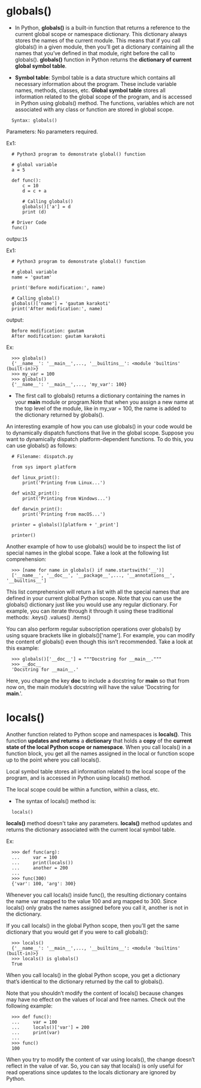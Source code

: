 # globals()

- In Python, **globals()** is a built-in function that returns a reference to the current global scope or namespace dictionary. This dictionary always stores the names of the current module. This means that if you call globals() in a given module, then you’ll get a dictionary containing all the names that you’ve defined in that module, right before the call to globals().
**globals()** function in Python returns the **dictionary of current global symbol table**.

- **Symbol table**: Symbol table is a data structure which contains all necessary information about the program. These include variable names, methods, classes, etc.
**Global symbol table** stores all information related to the global scope of the program, and is accessed in Python using globals() method.
The functions, variables which are not associated with any class or function are stored in global scope.

```
  Syntax: globals()
```
Parameters: No parameters required.

Ex1: 
```
  # Python3 program to demonstrate global() function 
    
  # global variable 
  a = 5
    
  def func(): 
      c = 10
      d = c + a 
        
      # Calling globals() 
      globals()['a'] = d 
      print (d) 
        
  # Driver Code     
  func() 
```
outpu:```15```

Ex1:
```
  # Python3 program to demonstrate global() function 
    
  # global variable 
  name = 'gautam'
    
  print('Before modification:', name) 
    
  # Calling global() 
  globals()['name'] = 'gautam karakoti'
  print('After modification:', name) 
```
output: 
```
  Before modification: gautam
  After modification: gautam karakoti
```

Ex: 
```
  >>> globals()
  {'__name__': '__main__',..., '__builtins__': <module 'builtins' (built-in)>}
  >>> my_var = 100
  >>> globals()
  {'__name__': '__main__',..., 'my_var': 100}
```
- The first call to globals() returns a dictionary containing the names in your __main__ module or program.Note that when you assign a new name at the top level of the module, like in my_var = 100, the name is added to the dictionary returned by globals().

An interesting example of how you can use globals() in your code would be to dynamically dispatch functions that live in the global scope. Suppose you want to dynamically dispatch platform-dependent functions. To do this, you can use globals() as follows:

```
  # Filename: dispatch.py

  from sys import platform

  def linux_print():
      print('Printing from Linux...')

  def win32_print():
      print('Printing from Windows...')

  def darwin_print():
      print('Printing from macOS...')

  printer = globals()[platform + '_print']

  printer()
```
Another example of how to use globals() would be to inspect the list of special names in the global scope. Take a look at the following list comprehension:

```
  >>> [name for name in globals() if name.startswith('__')]
  ['__name__', '__doc__', '__package__',..., '__annotations__', '__builtins__']
```
This list comprehension will return a list with all the special names that are defined in your current global Python scope. Note that you can use the globals() dictionary just like you would use any regular dictionary. For example, you can iterate through it through it using these traditional methods:
   .keys()
   .values()
   .items()

You can also perform regular subscription operations over globals() by using square brackets like in globals()['name']. For example, you can modify the content of globals() even though this isn’t recommended. Take a look at this example:
```
  >>> globals()['__doc__'] = """Docstring for __main__."""
  >>> __doc__
  'Docstring for __main__.'
```
Here, you change the key __doc__ to include a docstring for __main__ so that from now on, the main module’s docstring will have the value 'Docstring for __main__.'.

# locals()
Another function related to Python scope and namespaces is **locals()**. This function **updates and returns** a **dictionary** that holds a **copy** of the **current state of the local Python scope or namespace**. When you call locals() in a function block, you get all the names assigned in the local or function scope up to the point where you call locals().

Local symbol table stores all information related to the local scope of the program, and is accessed in Python using locals() method.

The local scope could be within a function, within a class, etc.

- The syntax of locals() method is:
```
  locals()
```
**locals()** method doesn't take any parameters.
**locals()** method updates and returns the dictionary associated with the current local symbol table.

Ex: 
```
  >>> def func(arg):
  ...     var = 100
  ...     print(locals())
  ...     another = 200
  ...
  >>> func(300)
  {'var': 100, 'arg': 300}
```
Whenever you call locals() inside func(), the resulting dictionary contains the name var mapped to the value 100 and arg mapped to 300. Since locals() only grabs the names assigned before you call it, another is not in the dictionary.

If you call locals() in the global Python scope, then you’ll get the same dictionary that you would get if you were to call globals():

```
  >>> locals()
  {'__name__': '__main__',..., '__builtins__': <module 'builtins' (built-in)>}
  >>> locals() is globals()
  True
```
When you call locals() in the global Python scope, you get a dictionary that’s identical to the dictionary returned by the call to globals().

Note that you shouldn’t modify the content of locals() because changes may have no effect on the values of local and free names. Check out the following example:
```
  >>> def func():
  ...     var = 100
  ...     locals()['var'] = 200
  ...     print(var)
  ...
  >>> func()
  100
```
When you try to modify the content of var using locals(), the change doesn’t reflect in the value of var. So, you can say that locals() is only useful for read operations since updates to the locals dictionary are ignored by Python.